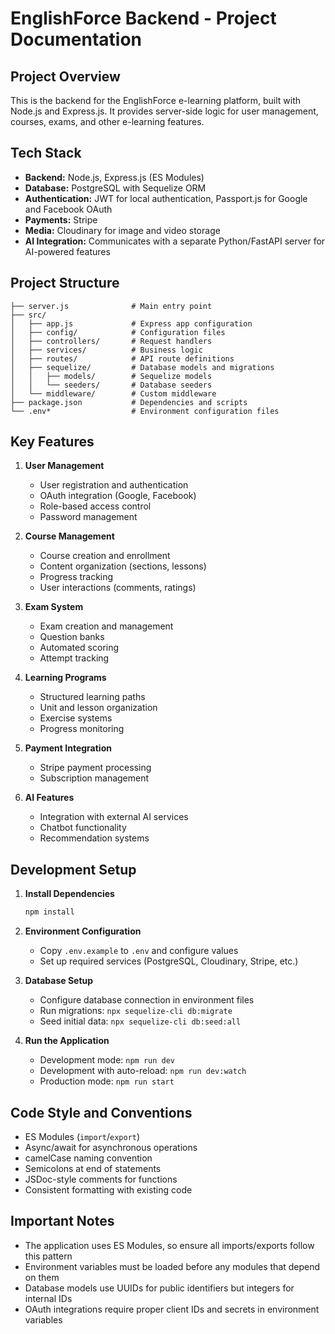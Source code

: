 # EnglishForce Backend - Project Documentation

## Project Overview

This is the backend for the EnglishForce e-learning platform, built with Node.js and Express.js. It provides server-side logic for user management, courses, exams, and other e-learning features.

## Tech Stack

- **Backend:** Node.js, Express.js (ES Modules)
- **Database:** PostgreSQL with Sequelize ORM
- **Authentication:** JWT for local authentication, Passport.js for Google and Facebook OAuth
- **Payments:** Stripe
- **Media:** Cloudinary for image and video storage
- **AI Integration:** Communicates with a separate Python/FastAPI server for AI-powered features

## Project Structure

```
├── server.js              # Main entry point
├── src/
│   ├── app.js             # Express app configuration
│   ├── config/            # Configuration files
│   ├── controllers/       # Request handlers
│   ├── services/          # Business logic
│   ├── routes/            # API route definitions
│   ├── sequelize/         # Database models and migrations
│   │   ├── models/        # Sequelize models
│   │   └── seeders/       # Database seeders
│   └── middleware/        # Custom middleware
├── package.json           # Dependencies and scripts
└── .env*                  # Environment configuration files
```

## Key Features

1. **User Management**
   - User registration and authentication
   - OAuth integration (Google, Facebook)
   - Role-based access control
   - Password management

2. **Course Management**
   - Course creation and enrollment
   - Content organization (sections, lessons)
   - Progress tracking
   - User interactions (comments, ratings)

3. **Exam System**
   - Exam creation and management
   - Question banks
   - Automated scoring
   - Attempt tracking

4. **Learning Programs**
   - Structured learning paths
   - Unit and lesson organization
   - Exercise systems
   - Progress monitoring

5. **Payment Integration**
   - Stripe payment processing
   - Subscription management

6. **AI Features**
   - Integration with external AI services
   - Chatbot functionality
   - Recommendation systems

## Development Setup

1. **Install Dependencies**
   ```bash
   npm install
   ```

2. **Environment Configuration**
   - Copy `.env.example` to `.env` and configure values
   - Set up required services (PostgreSQL, Cloudinary, Stripe, etc.)

3. **Database Setup**
   - Configure database connection in environment files
   - Run migrations: `npx sequelize-cli db:migrate`
   - Seed initial data: `npx sequelize-cli db:seed:all`

4. **Run the Application**
   - Development mode: `npm run dev`
   - Development with auto-reload: `npm run dev:watch`
   - Production mode: `npm run start`

## Code Style and Conventions

- ES Modules (`import`/`export`)
- Async/await for asynchronous operations
- camelCase naming convention
- Semicolons at end of statements
- JSDoc-style comments for functions
- Consistent formatting with existing code

## Important Notes

- The application uses ES Modules, so ensure all imports/exports follow this pattern
- Environment variables must be loaded before any modules that depend on them
- Database models use UUIDs for public identifiers but integers for internal IDs
- OAuth integrations require proper client IDs and secrets in environment variables
